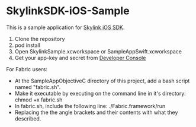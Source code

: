 # SkylinkSDK-iOS-Sample

This is a sample application for [Skylink iOS SDK](http://skylink.io/ios/).

1. Clone the repository
2. pod install
3. Open SkylinkSample.xcworkspace or SampleAppSwift.xcworkspace
4. Get your app-key and secret from [Developer Console](https://developer.temasys.com.sg)

For Fabric users:
- At the SampleAppObjectiveC directory of this project, add a bash script named "fabric.sh".
- Make it executable by executing on the command line in it's directory:
chmod +x fabric.sh
- In fabric.sh, include the following line:
./Fabric.framework/run <Fabric API Key> <Fabric Build Secret>
- Replacing the the angle brackets and their contents with what they described.